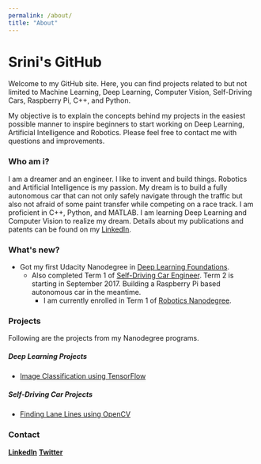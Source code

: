```yaml
---
permalink: /about/
title: "About"
---
```

# Srini's GitHub

Welcome to my GitHub site. Here, you can find projects related to but not
limited to Machine Learning, Deep Learning, Computer Vision, Self-Driving Cars,
Raspberry Pi, C++, and Python.

My objective is to explain the concepts behind my projects in the easiest
possible manner to inspire beginners to start working on Deep Learning,
Artificial Intelligence and Robotics. Please feel free to contact me with
questions and improvements.


### Who am i?

I am a dreamer and an engineer. I like to invent and build things. Robotics and
Artificial Intelligence is my passion. My dream is to build a fully autonomous
car that can not only safely navigate through the traffic but also not afraid
of some paint transfer while competing on a race track. I am proficient in C++,
Python, and MATLAB. I am learning Deep Learning and Computer Vision to realize
my dream. Details about my publications and patents can be found on my
[LinkedIn](https://www.linkedin.com/in/srini-x/).


### What's new?

- Got my first Udacity Nanodegree in [Deep Learning
  Foundations](https://www.udacity.com/course/deep-learning-nanodegree-foundation--nd101).
  - Also completed Term 1 of [Self-Driving Car
    Engineer](https://www.udacity.com/drive). Term 2 is starting in September
    2017. Building a Raspberry Pi based autonomous car in the meantime.
    - I am currently enrolled in Term 1 of [Robotics
      Nanodegree](https://www.udacity.com/course/robotics-nanodegree--nd209).


### Projects

Following are the projects from my Nanodegree programs.

##### Deep Learning Projects

+ [Image Classification using
  TensorFlow](https://github.com/srini-x/image-classification)

##### Self-Driving Car Projects

+ [Finding Lane Lines using
  OpenCV](https://github.com/srini-x/CarND-LaneLines-P1)


### Contact

[**LinkedIn**](https://www.linkedin.com/in/srini-x/)
[**Twitter**](https://twitter.com/srini__vas)
